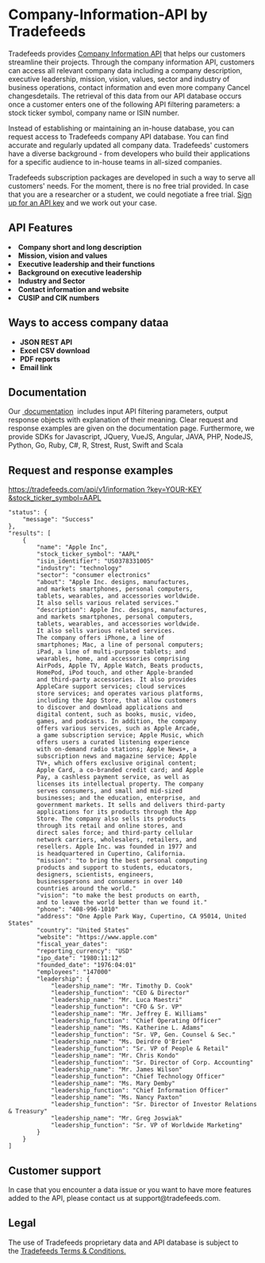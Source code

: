 # Company-Information-API by Tradefeeds
Tradefeeds provides <a href="https://tradefeeds.com/company-information-api/" rel="nofollow"> Company Information API</a>  that helps our customers streamline their projects. Through the company information API, customers can access all relevant company data including a company description, executive leadership, mission, vision, values, sector and industry of business operations, contact information and even more company Cancel changesdetails. The retrieval of this data from our API database occurs once a customer enters one of the following API filtering parameters: a stock ticker symbol, company name or ISIN number. 

Instead of establishing or maintaining an in-house database, you can request access to Tradefeeds company API database.
You can find accurate and regularly updated all company data. Tradefeeds' customers have a diverse background - from developers who build their applications for a specific audience to in-house teams in all-sized companies. 

Tradefeeds subscription packages are developed in such a way to serve all customers' needs. For the moment, there is no free trial provided. In case that you are a researcher or a student, we could negotiate a free trial. <a href="https://tradefeeds.com/pricing-subscription-plans/" rel="nofollow">Sign up for an API key</a> and we work out your case.

<h2><a id="user-content-api-features" class="anchor" href="https://github.com/Tradefeeds-Financial-data-API/Company-information-API#api-features" aria-hidden="true"></a>API Features</h2>

<li><strong>Company short and long description</strong></li>
<li><strong>Mission, vision and values</strong></li>
<li><strong>Executive leadership and their functions</strong></li>
<li><strong>Background on executive leadership</strong></li>
<li><strong>Industry and Sector</strong></li>
<li><strong>Contact information and website</strong></li>
<li><strong>CUSIP and CIK numbers</strong></li>

<h2><a id="user-content-ways-to-access-company-data" class="anchor" href="https://github.com/Tradefeeds-Financial-data-API/Company-information-API#ways-to-access-company-data" aria-hidden="true"></a>Ways to access company dataa</h2>
<ul>
 	<li><strong>JSON REST API</strong></li>
 	<li><strong>Excel CSV download</strong></li>
 	<li><strong>PDF reports</strong></li>
 	<li><strong>Email link</strong></li>
</ul>

<h2>Documentation</h2>

Our <a href="https://tradefeeds.com/api-documentation/" rel="nofollow"> documentation</a>  includes input API filtering parameters, output response objects with explanation of their meaning. Clear request and response examples are given on the documentation page. Furthermore, we provide SDKs for Javascript, JQuery, VueJS, Angular, JAVA, PHP, NodeJS, Python, Go, Ruby, C#, R, Strest, Rust, Swift and Scala

<h2>Request and response examples</h2>

<p><a href="https://tradefeeds.com/api-documentation/">https://tradefeeds.com/api/v1/information
    ?key=YOUR-KEY
        &stock_ticker_symbol=AAPL</a></p>




    "status": {
        "message": "Success"
    },
    "results": [
        {
            "name": "Apple Inc",
            "stock_ticker_symbol": "AAPL"
            "isin_identifier": "US0378331005"
            "industry": "technology"
            "sector": "consumer electronics"
            "about": "Apple Inc. designs, manufactures,
            and markets smartphones, personal computers,
            tablets, wearables, and accessories worldwide.
            It also sells various related services."
            "description": Apple Inc. designs, manufactures,
            and markets smartphones, personal computers,
            tablets, wearables, and accessories worldwide.
            It also sells various related services.
            The company offers iPhone, a line of
            smartphones; Mac, a line of personal computers;
            iPad, a line of multi-purpose tablets; and
            wearables, home, and accessories comprising
            AirPods, Apple TV, Apple Watch, Beats products,
            HomePod, iPod touch, and other Apple-branded
            and third-party accessories. It also provides
            AppleCare support services; cloud services
            store services; and operates various platforms,
            including the App Store, that allow customers
            to discover and download applications and
            digital content, such as books, music, video,
            games, and podcasts. In addition, the company
            offers various services, such as Apple Arcade,
            a game subscription service; Apple Music, which
            offers users a curated listening experience
            with on-demand radio stations; Apple News+, a
            subscription news and magazine service; Apple
            TV+, which offers exclusive original content;
            Apple Card, a co-branded credit card; and Apple
            Pay, a cashless payment service, as well as
            licenses its intellectual property. The company
            serves consumers, and small and mid-sized
            businesses; and the education, enterprise, and
            government markets. It sells and delivers third-party
            applications for its products through the App
            Store. The company also sells its products
            through its retail and online stores, and
            direct sales force; and third-party cellular
            network carriers, wholesalers, retailers, and
            resellers. Apple Inc. was founded in 1977 and
            is headquartered in Cupertino, California.
            "mission": "to bring the best personal computing
            products and support to students, educators,
            designers, scientists, engineers,
            businesspersons and consumers in over 140
            countries around the world."
            "vision": "to make the best products on earth,
            and to leave the world better than we found it."
            "phone": "408-996-1010"
            "address": "One Apple Park Way, Cupertino, CA 95014, United States"
            "country": "United States"
            "website": "https://www.apple.com"
            "fiscal_year_dates":
            "reporting_currency": "USD"
            "ipo_date": "1980:11:12"
            "founded_date": "1976:04:01"
            "employees": "147000"
            "leadership": {
                "leadership_name": "Mr. Timothy D. Cook"
                "leadership_function": "CEO & Director"
                "leadership_name": "Mr. Luca Maestri"
                "leadership_function": "CFO & Sr. VP"
                "leadership_name": "Mr. Jeffrey E. Williams"
                "leadership_function": "Chief Operating Officer"
                "leadership_name": "Ms. Katherine L. Adams"
                "leadership_function": "Sr. VP, Gen. Counsel & Sec."
                "leadership_name": "Ms. Deirdre O'Brien"
                "leadership_function": "Sr. VP of People & Retail"
                "leadership_name": "Mr. Chris Kondo"
                "leadership_function": "Sr. Director of Corp. Accounting"
                "leadership_name": "Mr. James Wilson"
                "leadership_function": "Chief Technology Officer"
                "leadership_name": "Ms. Mary Demby"
                "leadership_function": "Chief Information Officer"
                "leadership_name": "Ms. Nancy Paxton"
                "leadership_function": "Sr. Director of Investor Relations & Treasury"
                "leadership_name": "Mr. Greg Joswiak"
                "leadership_function": "Sr. VP of Worldwide Marketing"
            }
        }
    ]








<h2>Customer support</h2>
In case that you encounter a data issue or you want to have more features added to the API, please contact us at support@tradefeeds.com. 


<h2>Legal</h2>

<p> The use of Tradefeeds proprietary data and API database is subject to the&nbsp;<a href="https://tradefeeds.com/terms-and-conditions-on-data/">Tradefeeds Terms &amp; Conditions.</a></p>

